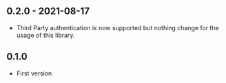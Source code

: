 ## 0.2.0 - 2021-08-17

- Third Party authentication is now supported but nothing change for the usage of this library.

## 0.1.0

- First version
